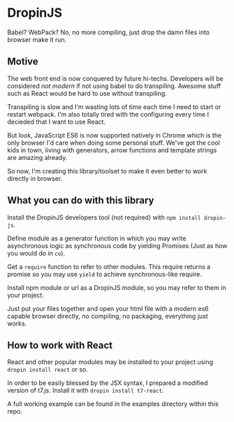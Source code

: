 DropinJS
========

Babel? WebPack? No, no more compiling, just drop the damn files into browser make it run.

Motive
------

The web front end is now conquered by future hi-techs. Developers will be considered *not modern* if not
using babel to do transpiling. Awesome stuff such as React would be hard to use without transpiling.

Transpiling is slow and I'm wasting lots of time each time I need to start or restart webpack. I'm also
totally tired with the configuring every time I decieded that I want to use React.

But look, JavaScript ES6 is now supported natively in Chrome which is the only browser I'd care when doing
some personal stuff. We've got the cool kids in town, living with generators, arrow functions and template
strings are amazing already.

So now, I'm creating this library/toolset to make it even better to work directly in browser.

What you can do with this library
---------------------------------

Install the DropinJS developers tool (not required) with `npm install dropin-js`.

Define module as a generator function in which you may write asynchronous logic as synchronous code by
yielding Promises (Just as how you would do in `co`).

Get a `require` function to refer to other modules. This require returns a promise so you may use `yield`
to achieve synchronous-like require.

Install npm module or url as a DropinJS module, so you may refer to them in your project.

Just put your files together and open your html file with a modern es6 capable browser directly, no compiling,
no packaging, everything just works.

How to work with React
----------------------

React and other popular modules may be installed to your project using `dropin install react` or so.

In order to be easily blessed by the JSX syntax, I prepared a modified version of t7.js. Install it with
`dropin install t7-react`.

A full working example can be found in the examples directory within this repo.

